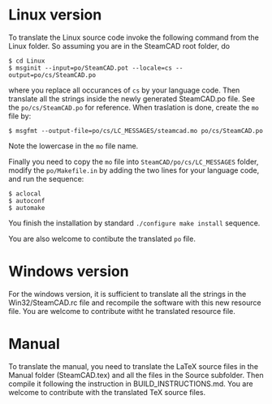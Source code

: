 # Linux version
To translate the Linux source code invoke the following command from the Linux folder. So assuming
you are in the SteamCAD root folder, do
```
$ cd Linux
$ msginit --input=po/SteamCAD.pot --locale=cs --output=po/cs/SteamCAD.po
```
where you replace all occurances of `cs` by your language code. Then translate all the strings inside
the newly generated SteamCAD.po file. See the `po/cs/SteamCAD.po` for reference. When traslation
is done, create the `mo` file by:
```
$ msgfmt --output-file=po/cs/LC_MESSAGES/steamcad.mo po/cs/SteamCAD.po
```
Note the lowercase in the `mo` file name.

Finally you need to copy the `mo` file into `SteamCAD/po/cs/LC_MESSAGES` folder, modify the `po/Makefile.in`
by adding the two lines for your language code, and run the sequence:
```
$ aclocal
$ autoconf
$ automake
```

You finish the installation by standard `./configure make install` sequence.

You are also welcome to contibute the translated `po` file.

# Windows version
For the windows version, it is sufficient to translate all the strings in the Win32/SteamCAD.rc file and
recompile the software with this new resource file. You are welcome to contribute witht he translated
resource file.

# Manual
To translate the manual, you need to translate the LaTeX source files in the Manual folder (SteamCAD.tex)
and all the files in the Source subfolder. Then compile it following the instruction in BUILD_INSTRUCTIONS.md.
You are welcome to contribute with the translated TeX source files.
